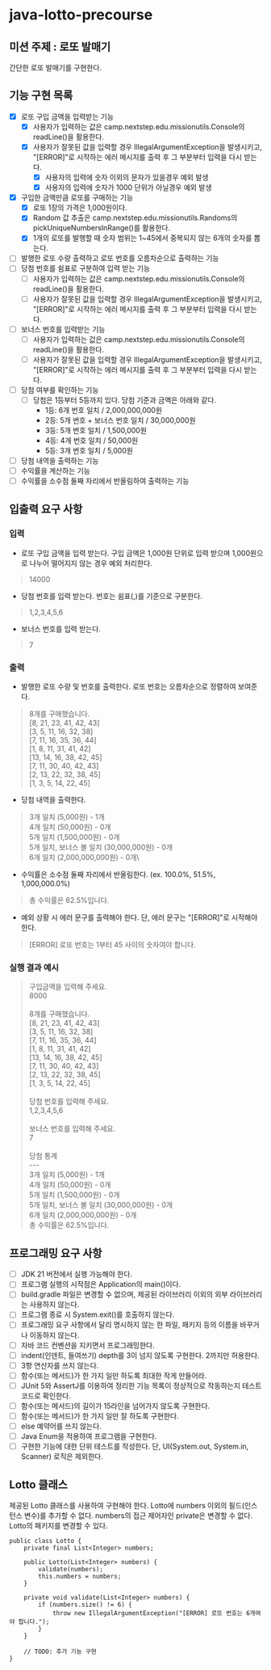 # java-lotto-precourse

## 미션 주제 : 로또 발매기 
간단한 로또 발매기를 구현한다.

## 기능 구현 목록
- [X] 로또 구입 금액을 입력받는 기능
  - [X] 사용자가 입력하는 값은 camp.nextstep.edu.missionutils.Console의 readLine()을 활용한다.
  - [X] 사용자가 잘못된 값을 입력할 경우 IllegalArgumentException을 발생시키고, "[ERROR]"로 시작하는 에러 메시지를 출력 후 그 부분부터 입력을 다시 받는다.
    - [X] 사용자의 입력에 숫자 이외의 문자가 있을경우 예외 발생
    - [X] 사용자의 입력에 숫자가 1000 단위가 아닐경우 예외 발생
- [X] 구입한 금액만큼 로또를 구매하는 기능
  - [X] 로또 1장의 가격은 1,000원이다.
  - [X] Random 값 추출은 camp.nextstep.edu.missionutils.Randoms의 pickUniqueNumbersInRange()를 활용한다.
  - [X] 1개의 로또를 발행할 때 숫자 범위는 1~45에서 중복되지 않는 6개의 숫자를 뽑는다.
- [ ] 발행한 로또 수량 출력하고 로또 번호를 오름차순으로 출력하는 기능
- [ ] 당첨 번호를 쉼표로 구분하여 입력 받는 기능
  - [ ] 사용자가 입력하는 값은 camp.nextstep.edu.missionutils.Console의 readLine()을 활용한다.
  - [ ] 사용자가 잘못된 값을 입력할 경우 IllegalArgumentException을 발생시키고, "[ERROR]"로 시작하는 에러 메시지를 출력 후 그 부분부터 입력을 다시 받는다.
- [ ] 보너스 번호를 입력받는 기능
  - [ ] 사용자가 입력하는 값은 camp.nextstep.edu.missionutils.Console의 readLine()을 활용한다.
  - [ ] 사용자가 잘못된 값을 입력할 경우 IllegalArgumentException을 발생시키고, "[ERROR]"로 시작하는 에러 메시지를 출력 후 그 부분부터 입력을 다시 받는다.
- [ ] 당첨 여부를 확인하는 기능
  - [ ] 당첨은 1등부터 5등까지 있다. 당첨 기준과 금액은 아래와 같다.
    - 1등: 6개 번호 일치 / 2,000,000,000원
    - 2등: 5개 번호 + 보너스 번호 일치 / 30,000,000원
    - 3등: 5개 번호 일치 / 1,500,000원
    - 4등: 4개 번호 일치 / 50,000원
    - 5등: 3개 번호 일치 / 5,000원
- [ ] 당첨 내역을 출력하는 기능
- [ ] 수익률을 계산하는 기능
- [ ] 수익률을 소수점 둘째 자리에서 반올림하여 출력하는 기능

## 입출력 요구 사항
### 입력
- 로또 구입 금액을 입력 받는다. 구입 금액은 1,000원 단위로 입력 받으며 1,000원으로 나누어 떨어지지 않는 경우 예외 처리한다.
>14000
- 당첨 번호를 입력 받는다. 번호는 쉼표(,)를 기준으로 구분한다.
>1,2,3,4,5,6
- 보너스 번호를 입력 받는다.
>7
### 출력
- 발행한 로또 수량 및 번호를 출력한다. 로또 번호는 오름차순으로 정렬하여 보여준다.
>8개를 구매했습니다.\
[8, 21, 23, 41, 42, 43]\
[3, 5, 11, 16, 32, 38]\
[7, 11, 16, 35, 36, 44]\
[1, 8, 11, 31, 41, 42]\
[13, 14, 16, 38, 42, 45]\
[7, 11, 30, 40, 42, 43]\
[2, 13, 22, 32, 38, 45]\
[1, 3, 5, 14, 22, 45]
- 당첨 내역을 출력한다.
>3개 일치 (5,000원) - 1개\
4개 일치 (50,000원) - 0개\
5개 일치 (1,500,000원) - 0개\
5개 일치, 보너스 볼 일치 (30,000,000원) - 0개\
6개 일치 (2,000,000,000원) - 0개\
- 수익률은 소수점 둘째 자리에서 반올림한다. (ex. 100.0%, 51.5%, 1,000,000.0%)
>총 수익률은 62.5%입니다.
- 예외 상황 시 에러 문구를 출력해야 한다. 단, 에러 문구는 "[ERROR]"로 시작해야 한다.
>[ERROR] 로또 번호는 1부터 45 사이의 숫자여야 합니다.
### 실행 결과 예시
>구입금액을 입력해 주세요.\
8000\
\
8개를 구매했습니다.\
[8, 21, 23, 41, 42, 43]\
[3, 5, 11, 16, 32, 38]\
[7, 11, 16, 35, 36, 44]\
[1, 8, 11, 31, 41, 42]\
[13, 14, 16, 38, 42, 45]\
[7, 11, 30, 40, 42, 43]\
[2, 13, 22, 32, 38, 45]\
[1, 3, 5, 14, 22, 45]\
\
당첨 번호를 입력해 주세요.\
1,2,3,4,5,6\
\
보너스 번호를 입력해 주세요.\
7\
\
당첨 통계\
---\
3개 일치 (5,000원) - 1개\
4개 일치 (50,000원) - 0개\
5개 일치 (1,500,000원) - 0개\
5개 일치, 보너스 볼 일치 (30,000,000원) - 0개\
6개 일치 (2,000,000,000원) - 0개\
총 수익률은 62.5%입니다.
> 

## 프로그래밍 요구 사항
- [ ] JDK 21 버전에서 실행 가능해야 한다.
- [ ] 프로그램 실행의 시작점은 Application의 main()이다.
- [ ] build.gradle 파일은 변경할 수 없으며, 제공된 라이브러리 이외의 외부 라이브러리는 사용하지 않는다.
- [ ] 프로그램 종료 시 System.exit()를 호출하지 않는다.
- [ ] 프로그래밍 요구 사항에서 달리 명시하지 않는 한 파일, 패키지 등의 이름을 바꾸거나 이동하지 않는다.
- [ ] 자바 코드 컨벤션을 지키면서 프로그래밍한다.
- [ ] indent(인덴트, 들여쓰기) depth를 3이 넘지 않도록 구현한다. 2까지만 허용한다.
- [ ] 3항 연산자를 쓰지 않는다.
- [ ] 함수(또는 메서드)가 한 가지 일만 하도록 최대한 작게 만들어라.
- [ ] JUnit 5와 AssertJ를 이용하여 정리한 기능 목록이 정상적으로 작동하는지 테스트 코드로 확인한다.
- [ ] 함수(또는 메서드)의 길이가 15라인을 넘어가지 않도록 구현한다.
- [ ] 함수(또는 메서드)가 한 가지 일만 잘 하도록 구현한다.
- [ ] else 예약어를 쓰지 않는다.
- [ ] Java Enum을 적용하여 프로그램을 구현한다.
- [ ] 구현한 기능에 대한 단위 테스트를 작성한다. 단, UI(System.out, System.in, Scanner) 로직은 제외한다.

## Lotto 클래스
제공된 Lotto 클래스를 사용하여 구현해야 한다.
Lotto에 numbers 이외의 필드(인스턴스 변수)를 추가할 수 없다.
numbers의 접근 제어자인 private은 변경할 수 없다.
Lotto의 패키지를 변경할 수 있다.

    public class Lotto {
        private final List<Integer> numbers;

        public Lotto(List<Integer> numbers) {
            validate(numbers);
            this.numbers = numbers;
        }

        private void validate(List<Integer> numbers) {
            if (numbers.size() != 6) {
                throw new IllegalArgumentException("[ERROR] 로또 번호는 6개여야 합니다.");
            }
        }

        // TODO: 추가 기능 구현
    }


